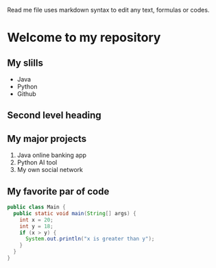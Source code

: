 Read me file uses markdown syntax to edit any text, formulas or codes.

# Welcome to my repository

## My slills
  - Java
  - Python
  - Github
    
## Second level heading

## My major projects
  1. Java online banking app
  2. Python AI tool
  3. My own social network

## My favorite par of code
```java
public class Main {
  public static void main(String[] args) {
    int x = 20;
    int y = 18;
    if (x > y) {
      System.out.println("x is greater than y");
    }  
  }
}

```
